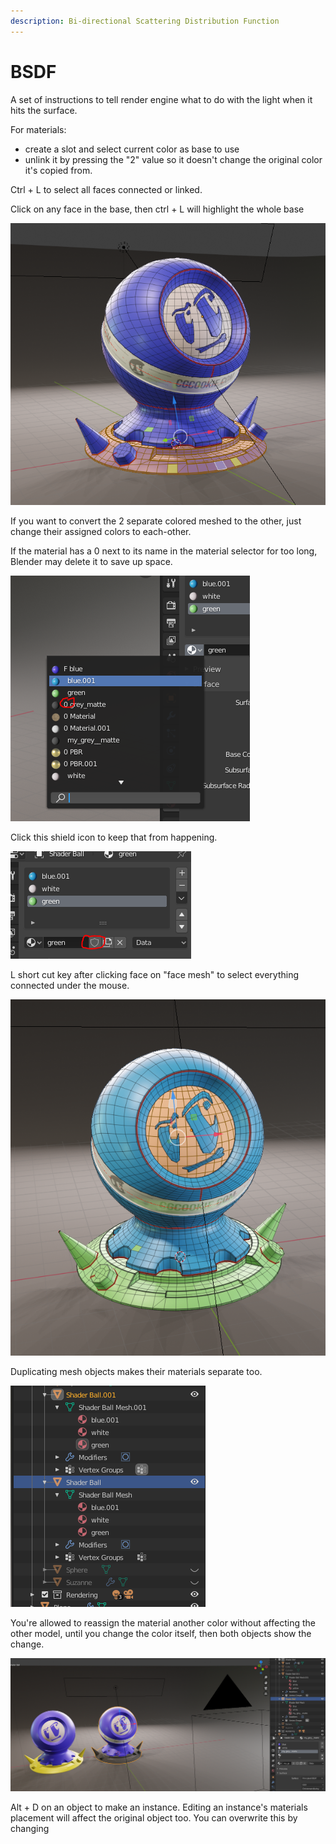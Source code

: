 ```yaml
---
description: Bi-directional Scattering Distribution Function
---
```


# BSDF

A set of instructions to tell render engine what to do with the light when it hits the surface.



For materials:

* create a slot and select current color as base to use
* unlink it by pressing the "2" value so it doesn't change the original color it's copied from.



Ctrl + L to select all faces connected or linked.

Click on any face in the base, then ctrl + L will highlight the whole base

![](../../.gitbook/assets/image%20%2832%29.png)

If you want to convert the 2 separate colored meshed to the other, just change their assigned colors to each-other.

If the material has a 0 next to its name in the material selector for too long, Blender may delete it to save up space.

![](../../.gitbook/assets/image%20%2835%29.png)

Click this shield icon to keep that from happening.

![](../../.gitbook/assets/image%20%2838%29.png)

L short cut key after clicking face on "face mesh" to select everything connected under the mouse.

![](../../.gitbook/assets/image%20%2837%29.png)

Duplicating mesh objects makes their materials separate too.

![](../../.gitbook/assets/image%20%2830%29.png)

You're allowed to reassign the material another color without affecting the other model, until you change the color itself, then both objects show the change.

![](../../.gitbook/assets/image%20%2829%29.png)

Alt + D on an object to make an instance. Editing an instance's materials placement will affect the original object too. You can overwrite this by changing 

